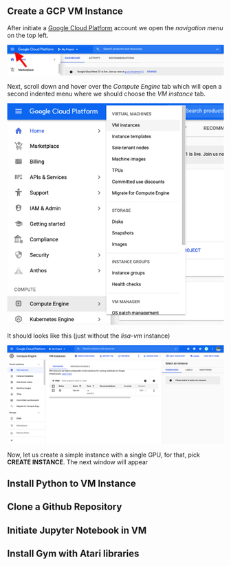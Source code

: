 ## Create a GCP VM Instance
After initiate a [Google Cloud Platform](https://cloud.google.com/) account we open the _navigation menu_ on the top left.

![GCP_navigation_menu](../Assets/GCP_navigation_menu.png)

Next, scroll down and hover over the _Compute Engine_ tab which will open a second indented menu where we should choose the _VM instance_ tab.

![GCP_navigation_menu](../Assets/GCP_VM_instance.png)

It should looks like this (just without the _lisa-vm_ instance)

![GCP_navigation_menu](../Assets/GCP_new_instance.png)

Now, let us create a simple instance with a single GPU, for that, pick **CREATE INSTANCE**. The next window will appear

## Install Python to VM Instance

## Clone a Github Repository

## Initiate Jupyter Notebook in VM

## Install Gym with Atari libraries 


